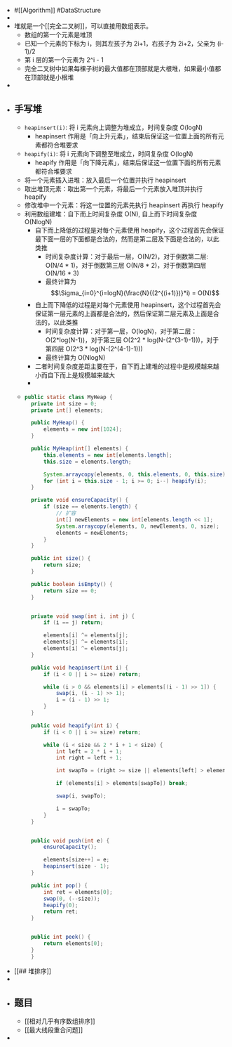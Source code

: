 - #[[Algorithm]] #DataStructure
-
- 堆就是一个[[完全二叉树]]，可以直接用数组表示。
	- 数组的第一个元素是堆顶
	- 已知一个元素的下标为 i，则其左孩子为 2i+1，右孩子为 2i+2，父亲为 (i-1)/2
	- 第 i 层的第一个元素为 2^i - 1
	- 完全二叉树中如果每棵子树的最大值都在顶部就是大根堆，如果最小值都在顶部就是小根堆
-
- ## 手写堆
	- `heapinsert(i)`: 将 i 元素向上调整为堆成立，时间复杂度 O(logN)
		- heapinsert 作用是「向上升元素」，结束后保证这一位置上面的所有元素都符合堆要求
	- `heapify(i)`: 将 i 元素向下调整至堆成立，时间复杂度 O(logN)
		- heapify 作用是「向下降元素」，结束后保证这一位置下面的所有元素都符合堆要求
	- 将一个元素插入进堆：放入最后一个位置并执行 heapinsert
	- 取出堆顶元素：取出第一个元素，将最后一个元素放入堆顶并执行 heapify
	- 修改堆中一个元素：将这一位置的元素先执行 heapinsert 再执行 heapify
	- 利用数组建堆：自下而上时间复杂度 O(N), 自上而下时间复杂度 O(NlogN)
		- 自下而上降低的过程是对每个元素使用 heapify，这个过程首先会保证最下面一层的下面都是合法的，然而是第二层及下面是合法的，以此类推
			- 时间复杂度计算：对于最后一层，O(N/2)，对于倒数第二层: O(N/4 * 1)，对于倒数第三层 O(N/8 * 2)，对于倒数第四层 O(N/16 * 3)
			- 最终计算为 $$\Sigma_{i=0}^{i=logN}(\frac{N}{(2^{(i+1)})}*i) = O(N)$$
		- 自上而下降低的过程是对每个元素使用 heapinsert，这个过程首先会保证第一层元素的上面都是合法的，然后保证第二层元素及上面是合法的，以此类推
			- 时间复杂度计算：对于第一层，O(logN)，对于第二层：O(2*log(N-1))，对于第三层 O(2^2 * log(N-(2^(3-1)-1)))，对于第四层 O(2^3 * log(N-(2^(4-1)-1)))
			- 最终计算为 O(NlogN)
		- 二者时间复杂度差距主要在于，自下而上建堆的过程中是规模越来越小而自下而上是规模越来越大
		-
	- ```java
	  public static class MyHeap {
	    private int size = 0;
	    private int[] elements;
	  
	    public MyHeap() {
	        elements = new int[1024];
	    }
	  
	    public MyHeap(int[] elements) {
	        this.elements = new int[elements.length];
	        this.size = elements.length;
	  
	        System.arraycopy(elements, 0, this.elements, 0, this.size);
	        for (int i = this.size - 1; i >= 0; i--) heapify(i);
	    }
	  
	    private void ensureCapacity() {
	        if (size == elements.length) {
	            // 扩容
	            int[] newElements = new int[elements.length << 1];
	            System.arraycopy(elements, 0, newElements, 0, size);
	            elements = newElements;
	        }
	    }
	  
	    public int size() {
	        return size;
	    }
	  
	    public boolean isEmpty() {
	        return size == 0;
	    }
	  
	  
	    private void swap(int i, int j) {
	        if (i == j) return;
	  
	        elements[i] ^= elements[j];
	        elements[j] ^= elements[i];
	        elements[i] ^= elements[j];
	    }
	  
	    public void heapinsert(int i) {
	        if (i < 0 || i >= size) return;
	  
	        while (i > 0 && elements[i] > elements[(i - 1) >> 1]) {
	            swap(i, (i - 1) >> 1);
	            i = (i - 1) >> 1;
	        }
	    }
	  
	    public void heapify(int i) {
	        if (i < 0 || i >= size) return;
	  
	        while (i < size && 2 * i + 1 < size) {
	            int left = 2 * i + 1;
	            int right = left + 1;
	  
	            int swapTo = (right >= size || elements[left] > elements[right]) ? left : right;
	  
	            if (elements[i] > elements[swapTo]) break;
	  
	            swap(i, swapTo);
	  
	            i = swapTo;
	        }
	    }
	  
	  
	    public void push(int e) {
	        ensureCapacity();
	  
	        elements[size++] = e;
	        heapinsert(size - 1);
	    }
	  
	    public int pop() {
	        int ret = elements[0];
	        swap(0, (--size));
	        heapify(0);
	        return ret;
	    }
	  
	  
	    public int peek() {
	        return elements[0];
	    }
	    }
	  ```
- [[## 堆排序]]
-
- ## 题目
	- [[相对几乎有序数组排序]]
	- [[最大线段重合问题]]
-